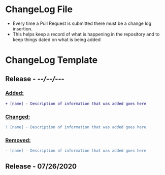 # ChangeLog File
- Every time a Pull Request is submitted there must be a change log insertion. 
- This helps keep a record of what is happening in the repository and to keep things dated on what is being added

# ChangeLog Template

## Release - _--/--/---_
   ### <ins>Added:</ins>
   ```diff
   + [name] - Description of information that was added goes here
   ```

   ### <ins>Changed:</ins>
   ```diff
   ! [name] - Description of information that was added goes here
   ```

   ### <ins>Removed:</ins>
   ```diff
   - [name] - Description of information that was added goes here
   ```

## Release - 07/26/2020
